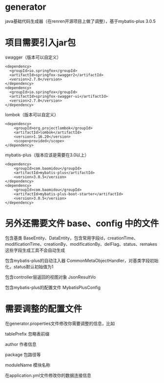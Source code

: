# generator
java基础代码生成器（在renren开源项目上做了调整），基于mybatis-plus 3.0.5

# 项目需要引入jar包
swagger（版本可以自定义）

    <dependency>
      <groupId>io.springfox</groupId>  
      <artifactId>springfox-swagger2</artifactId>  
      <version>2.7.0</version>  
    </dependency>  
    <dependency>  
      <groupId>io.springfox</groupId>  
      <artifactId>springfox-swagger-ui</artifactId>  
      <version>2.7.0</version>  
    </dependency>
lombok（版本可以自定义）

    <dependency>
	    <groupId>org.projectlombok</groupId>  
	    <artifactId>lombok</artifactId>  
	    <version>1.16.20</version>  
	    <scope>provided</scope>  
	</dependency>
mybatis-plus（版本应该是需要在3.0以上）

    <dependency>
        <groupId>com.baomidou</groupId>  
        <artifactId>mybatis-plus</artifactId>  
        <version>3.0.5</version>  
    </dependency>  
    <dependency>  
        <groupId>com.baomidou</groupId>  
        <artifactId>mybatis-plus-boot-starter</artifactId>  
        <version>3.0.5</version>  
    </dependency>
# 另外还需要文件 base、config 中的文件

包含基类 BaseEntity、DataEntity，包含常用字段id，creationTime、modificationTime、creationBy、modificationBy、delFlag、status、remakes这些字段生成工具不会自动生成

包含mybatis-plus的自动注入器 CommonMetaObjectHandler，对基类字段初始化，status默认初始值为1

包含controller层返回的视图对象 JsonResultVo

包含mybatis-plus的配置文件 MybatisPlusConfig
# 需要调整的配置文件
在generator.properties文件修改你需要调整的信息，比如

tablePrefix 忽略表前缀

author 作者信息

package 包路径等

moduleName 模块名称

在application.yml文件修改你的数据连接信息
